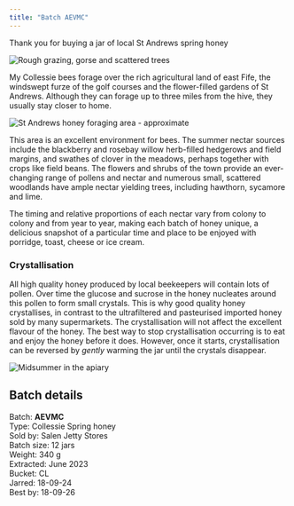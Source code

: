 ```yaml
---
title: "Batch AEVMC"
---
```


Thank you for buying a jar of local St Andrews spring honey

![Rough grazing, gorse and scattered trees](/images/fife/180909-014.jpg)

My Collessie bees forage over the rich agricultural land of east Fife, the windswept  furze of the golf courses and the flower-filled gardens of St Andrews. Although they can forage up to three miles from the hive, they usually stay closer to home. 

![St Andrews honey foraging area - approximate](/images/standrews/StAndrewsMap.png)

This area is an excellent environment for bees. The summer nectar sources include the blackberry and rosebay willow herb-filled hedgerows and field margins, and swathes of clover in the meadows, perhaps together with crops like field beans. The flowers and shrubs of the town provide an ever-changing range of pollens and nectar and numerous small, scattered woodlands have ample nectar yielding trees, including hawthorn, sycamore and lime.

The timing and relative proportions of each nectar vary from colony to colony and from year to year, making each batch of honey unique, a delicious snapshot of a particular time and place to be enjoyed with porridge, toast, cheese or ice cream.

### Crystallisation

All high quality honey produced by local beekeepers will contain lots of pollen. Over time the glucose and sucrose in the honey nucleates around this pollen to form small crystals. This is why good quality honey crystallises, in contrast to the ultrafiltered and pasteurised imported honey sold by many supermarkets. The crystallisation will not affect the excellent flavour of the honey. The best way to stop crystallisation occurring is to eat and enjoy the honey before it does. However, once it starts, crystallisation can be reversed by *gently* warming the jar until the crystals disappear. 

![Midsummer in the apiary](/images/fife/180718-013.jpg)

## Batch details

Batch: **AEVMC**<BR>
Type: Collessie Spring honey<BR>
Sold by: Salen Jetty Stores<BR>
Batch size: 12 jars<BR>
Weight: 340 g<BR>
Extracted: June 2023<BR>
Bucket: CL<BR>
Jarred: 18-09-24<BR>
Best by: 18-09-26